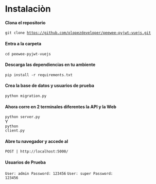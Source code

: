 # Instalaciòn

#### Clona el repositorio
<code>git clone https://github.com/olopezdeveloper/peewee-pyjwt-vuejs.git</code>

#### Entra a la carpeta
<code>cd peewee-pyjwt-vuejs</code>

#### Descarga las dependiencias en tu ambiente
<code>pip install -r requirements.txt</code>

#### Crea la base de datos y usuarios de prueba
<code>python migration.py</code>

#### Ahora corre en 2 terminales diferentes la API y la Web
<code>python server.py</code><br>
Y<br>
<code>python client.py</code>

#### Abre tu navegador y accede al
<code>POST | http://localhost:5000/</code>

#### Usuarios de Prueba
<code>User: admin Password: 123456</code>
<code>User: super Password: 123456</code>
